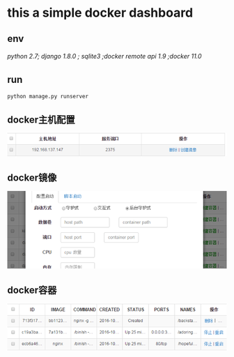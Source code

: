 # this a simple docker dashboard

## env
###### python 2.7; django 1.8.0 ; sqlite3 ;docker remote api 1.9 ;docker 11.0

## run
```
python manage.py runserver

```
## docker主机配置
![king-aric](./misc/host.png)
## docker镜像
![king-aric](./misc/image.png)
## docker容器
![king-aric](./misc/container.png)
